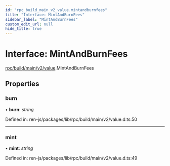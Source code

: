 ```yaml
---
id: "rpc_build_main_v2_value.mintandburnfees"
title: "Interface: MintAndBurnFees"
sidebar_label: "MintAndBurnFees"
custom_edit_url: null
hide_title: true
---
```


# Interface: MintAndBurnFees

[rpc/build/main/v2/value](../modules/rpc_build_main_v2_value.md).MintAndBurnFees

## Properties

### burn

• **burn**: *string*

Defined in: ren-js/packages/lib/rpc/build/main/v2/value.d.ts:50

___

### mint

• **mint**: *string*

Defined in: ren-js/packages/lib/rpc/build/main/v2/value.d.ts:49
